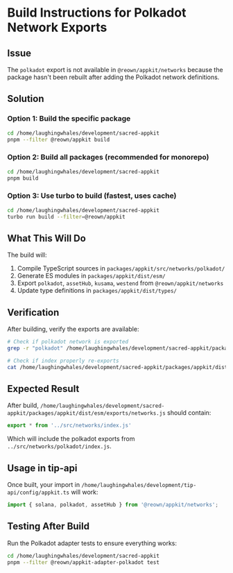 # Build Instructions for Polkadot Network Exports

## Issue
The `polkadot` export is not available in `@reown/appkit/networks` because the package hasn't been rebuilt after adding the Polkadot network definitions.

## Solution

### Option 1: Build the specific package
```bash
cd /home/laughingwhales/development/sacred-appkit
pnpm --filter @reown/appkit build
```

### Option 2: Build all packages (recommended for monorepo)
```bash
cd /home/laughingwhales/development/sacred-appkit
pnpm build
```

### Option 3: Use turbo to build (fastest, uses cache)
```bash
cd /home/laughingwhales/development/sacred-appkit
turbo run build --filter=@reown/appkit
```

## What This Will Do

The build will:
1. Compile TypeScript sources in `packages/appkit/src/networks/polkadot/`
2. Generate ES modules in `packages/appkit/dist/esm/`
3. Export `polkadot`, `assetHub`, `kusama`, `westend` from `@reown/appkit/networks`
4. Update type definitions in `packages/appkit/dist/types/`

## Verification

After building, verify the exports are available:

```bash
# Check if polkadot network is exported
grep -r "polkadot" /home/laughingwhales/development/sacred-appkit/packages/appkit/dist/esm/src/networks/polkadot/

# Check if index properly re-exports
cat /home/laughingwhales/development/sacred-appkit/packages/appkit/dist/esm/exports/networks.js
```

## Expected Result

After build, `/home/laughingwhales/development/sacred-appkit/packages/appkit/dist/esm/exports/networks.js` should contain:

```javascript
export * from '../src/networks/index.js'
```

Which will include the polkadot exports from `../src/networks/polkadot/index.js`.

## Usage in tip-api

Once built, your import in `/home/laughingwhales/development/tip-api/config/appkit.ts` will work:

```typescript
import { solana, polkadot, assetHub } from '@reown/appkit/networks';
```

## Testing After Build

Run the Polkadot adapter tests to ensure everything works:

```bash
cd /home/laughingwhales/development/sacred-appkit
pnpm --filter @reown/appkit-adapter-polkadot test
```

